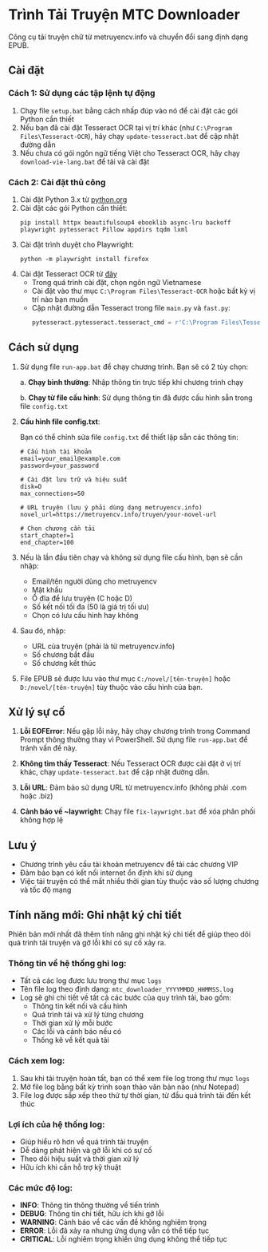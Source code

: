 # Trình Tải Truyện MTC Downloader

Công cụ tải truyện chữ từ metruyencv.info và chuyển đổi sang định dạng EPUB.

## Cài đặt

### Cách 1: Sử dụng các tập lệnh tự động

1. Chạy file `setup.bat` bằng cách nhấp đúp vào nó để cài đặt các gói Python cần thiết
2. Nếu bạn đã cài đặt Tesseract OCR tại vị trí khác (như `C:\Program Files\Tesseract-OCR`), hãy chạy `update-tesseract.bat` để cập nhật đường dẫn
3. Nếu chưa có gói ngôn ngữ tiếng Việt cho Tesseract OCR, hãy chạy `download-vie-lang.bat` để tải và cài đặt

### Cách 2: Cài đặt thủ công

1. Cài đặt Python 3.x từ [python.org](https://www.python.org/downloads/)
2. Cài đặt các gói Python cần thiết:
   ```
   pip install httpx beautifulsoup4 ebooklib async-lru backoff playwright pytesseract Pillow appdirs tqdm lxml
   ```
3. Cài đặt trình duyệt cho Playwright:
   ```
   python -m playwright install firefox
   ```
4. Cài đặt Tesseract OCR từ [đây](https://github.com/UB-Mannheim/tesseract/wiki)
   - Trong quá trình cài đặt, chọn ngôn ngữ Vietnamese
   - Cài đặt vào thư mục `C:\Program Files\Tesseract-OCR` hoặc bất kỳ vị trí nào bạn muốn
   - Cập nhật đường dẫn Tesseract trong file `main.py` và `fast.py`:
     ```python
     pytesseract.pytesseract.tesseract_cmd = r'C:\Program Files\Tesseract-OCR\tesseract.exe'
     ```

## Cách sử dụng

1. Sử dụng file `run-app.bat` để chạy chương trình. Bạn sẽ có 2 tùy chọn:

   a. **Chạy bình thường**: Nhập thông tin trực tiếp khi chương trình chạy
   
   b. **Chạy từ file cấu hình**: Sử dụng thông tin đã được cấu hình sẵn trong file `config.txt`

2. **Cấu hình file config.txt**:
   
   Bạn có thể chỉnh sửa file `config.txt` để thiết lập sẵn các thông tin:
   ```
   # Cấu hình tài khoản
   email=your_email@example.com
   password=your_password

   # Cài đặt lưu trữ và hiệu suất
   disk=D
   max_connections=50

   # URL truyện (lưu ý phải dùng dạng metruyencv.info)
   novel_url=https://metruyencv.info/truyen/your-novel-url

   # Chọn chương cần tải
   start_chapter=1
   end_chapter=100
   ```

3. Nếu là lần đầu tiên chạy và không sử dụng file cấu hình, bạn sẽ cần nhập:
   - Email/tên người dùng cho metruyencv
   - Mật khẩu
   - Ổ đĩa để lưu truyện (C hoặc D)
   - Số kết nối tối đa (50 là giá trị tối ưu)
   - Chọn có lưu cấu hình hay không

4. Sau đó, nhập:
   - URL của truyện (phải là từ metruyencv.info)
   - Số chương bắt đầu
   - Số chương kết thúc

5. File EPUB sẽ được lưu vào thư mục `C:/novel/[tên-truyện]` hoặc `D:/novel/[tên-truyện]` tùy thuộc vào cấu hình của bạn.

## Xử lý sự cố

1. **Lỗi EOFError**: Nếu gặp lỗi này, hãy chạy chương trình trong Command Prompt thông thường thay vì PowerShell. Sử dụng file `run-app.bat` để tránh vấn đề này.

2. **Không tìm thấy Tesseract**: Nếu Tesseract OCR được cài đặt ở vị trí khác, chạy `update-tesseract.bat` để cập nhật đường dẫn.

3. **Lỗi URL**: Đảm bảo sử dụng URL từ metruyencv.info (không phải .com hoặc .biz)

4. **Cảnh báo về ~laywright**: Chạy file `fix-laywright.bat` để xóa phân phối không hợp lệ

## Lưu ý

- Chương trình yêu cầu tài khoản metruyencv để tải các chương VIP
- Đảm bảo bạn có kết nối internet ổn định khi sử dụng
- Việc tải truyện có thể mất nhiều thời gian tùy thuộc vào số lượng chương và tốc độ mạng

## Tính năng mới: Ghi nhật ký chi tiết

Phiên bản mới nhất đã thêm tính năng ghi nhật ký chi tiết để giúp theo dõi quá trình tải truyện và gỡ lỗi khi có sự cố xảy ra.

### Thông tin về hệ thống ghi log:

- Tất cả các log được lưu trong thư mục `logs` 
- Tên file log theo định dạng: `mtc_downloader_YYYYMMDD_HHMMSS.log`
- Log sẽ ghi chi tiết về tất cả các bước của quy trình tải, bao gồm:
  - Thông tin kết nối và cấu hình
  - Quá trình tải và xử lý từng chương 
  - Thời gian xử lý mỗi bước
  - Các lỗi và cảnh báo nếu có
  - Thống kê về kết quả tải

### Cách xem log:

1. Sau khi tải truyện hoàn tất, bạn có thể xem file log trong thư mục `logs`
2. Mở file log bằng bất kỳ trình soạn thảo văn bản nào (như Notepad)
3. File log được sắp xếp theo thứ tự thời gian, từ đầu quá trình tải đến kết thúc

### Lợi ích của hệ thống log:

- Giúp hiểu rõ hơn về quá trình tải truyện
- Dễ dàng phát hiện và gỡ lỗi khi có sự cố 
- Theo dõi hiệu suất và thời gian xử lý
- Hữu ích khi cần hỗ trợ kỹ thuật

### Các mức độ log:

- **INFO**: Thông tin thông thường về tiến trình
- **DEBUG**: Thông tin chi tiết, hữu ích khi gỡ lỗi
- **WARNING**: Cảnh báo về các vấn đề không nghiêm trọng
- **ERROR**: Lỗi đã xảy ra nhưng ứng dụng vẫn có thể tiếp tục
- **CRITICAL**: Lỗi nghiêm trọng khiến ứng dụng không thể tiếp tục
